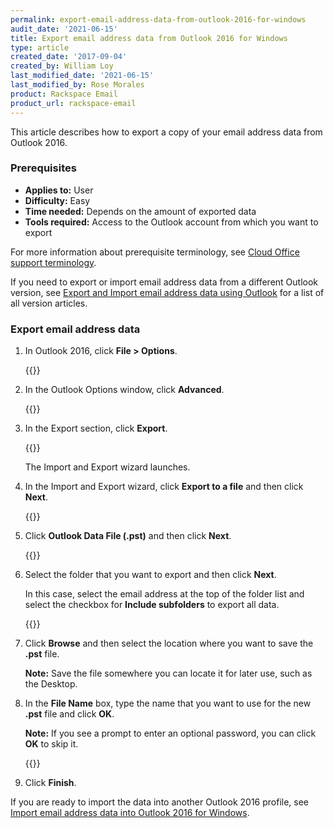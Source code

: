 ```yaml
---
permalink: export-email-address-data-from-outlook-2016-for-windows
audit_date: '2021-06-15'
title: Export email address data from Outlook 2016 for Windows
type: article
created_date: '2017-09-04'
created_by: William Loy
last_modified_date: '2021-06-15'
last_modified_by: Rose Morales
product: Rackspace Email
product_url: rackspace-email
---
```


This article describes how to export a copy of your email address data from Outlook 2016.

### Prerequisites

- **Applies to:** User
- **Difficulty:** Easy
- **Time needed:** Depends on the amount of exported data
- **Tools required:**  Access to the Outlook account from which you want to export

For more information about prerequisite terminology, see [Cloud Office support terminology](/support/how-to/cloud-office-support-terminology/).

If you need to export or import email address data from a different Outlook
version, see [Export and Import email address data using Outlook](/support/how-to/export-and-import-email-address-data-using-outlook)
for a list of all version articles.

### Export email address data

1. In Outlook 2016, click **File > Options**.

   {{<image src="options2016.png" alt="" title="">}}

2. In the Outlook Options window, click **Advanced**.

   {{<image src="advanced2016.png" alt="" title="">}}

3. In the Export section, click **Export**.

   {{<image src="export2016.png" alt="" title="">}}

   The Import and Export wizard launches.

4. In the Import and Export wizard, click **Export to a file** and then click **Next**.

   {{<image src="export_to_file2016.png" alt="" title="">}}

5. Click **Outlook Data File (.pst)** and then click **Next**.

   {{<image src="outlook_data_file2016.png" alt="" title="">}}

6. Select the folder that you want to export and then click **Next**.

   In this case, select the email address at the top of the folder list and
   select the checkbox for **Include subfolders** to export all data.  

   {{<image src="export_folder_list2016.png" alt="" title="">}}

7. Click **Browse** and then select the location where you want to save the
   **.pst** file.

   **Note:** Save the file somewhere you can locate it for later use, such as
   the Desktop.

8. In the **File Name** box, type the name that you want to use for the new
   **.pst** file and click **OK**.

   **Note:** If you see a prompt to enter an optional password, you
   can click **OK** to skip it.

   {{<image src="browse_finish2016.png" alt="" title="">}}

9. Click **Finish**.

If you are ready to import the data into another Outlook 2016 profile, see
[Import email address data into Outlook 2016 for Windows](/support/how-to/import-email-address-data-into-outlook-2016-for-windows).
